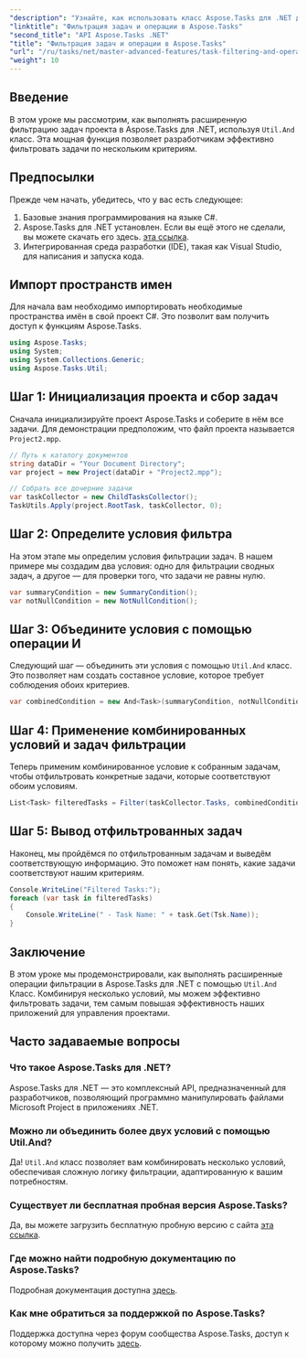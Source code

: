```yaml
---
"description": "Узнайте, как использовать класс Aspose.Tasks для .NET для фильтрации задач проекта по нескольким условиям, комбинируя такие критерии, как суммарные задачи и ненулевые атрибуты."
"linktitle": "Фильтрация задач и операции в Aspose.Tasks"
"second_title": "API Aspose.Tasks .NET"
"title": "Фильтрация задач и операции в Aspose.Tasks"
"url": "/ru/tasks/net/master-advanced-features/task-filtering-and-operation/"
"weight": 10
---
```


## Введение

В этом уроке мы рассмотрим, как выполнять расширенную фильтрацию задач проекта в Aspose.Tasks для .NET, используя `Util.And` класс. Эта мощная функция позволяет разработчикам эффективно фильтровать задачи по нескольким критериям.

## Предпосылки

Прежде чем начать, убедитесь, что у вас есть следующее:

1. Базовые знания программирования на языке C#.
2. Aspose.Tasks для .NET установлен. Если вы ещё этого не сделали, вы можете скачать его здесь. [эта ссылка](https://releases.aspose.com/tasks/net/).
3. Интегрированная среда разработки (IDE), такая как Visual Studio, для написания и запуска кода.

## Импорт пространств имен

Для начала вам необходимо импортировать необходимые пространства имён в свой проект C#. Это позволит вам получить доступ к функциям Aspose.Tasks.

```csharp
using Aspose.Tasks;
using System;
using System.Collections.Generic;
using Aspose.Tasks.Util;

```

## Шаг 1: Инициализация проекта и сбор задач

Сначала инициализируйте проект Aspose.Tasks и соберите в нём все задачи. Для демонстрации предположим, что файл проекта называется `Project2.mpp`.

```csharp
// Путь к каталогу документов
string dataDir = "Your Document Directory";
var project = new Project(dataDir + "Project2.mpp");

// Собрать все дочерние задачи
var taskCollector = new ChildTasksCollector();
TaskUtils.Apply(project.RootTask, taskCollector, 0);
```

## Шаг 2: Определите условия фильтра

На этом этапе мы определим условия фильтрации задач. В нашем примере мы создадим два условия: одно для фильтрации сводных задач, а другое — для проверки того, что задачи не равны нулю.

```csharp
var summaryCondition = new SummaryCondition();
var notNullCondition = new NotNullCondition();
```

## Шаг 3: Объедините условия с помощью операции И

Следующий шаг — объединить эти условия с помощью `Util.And` класс. Это позволяет нам создать составное условие, которое требует соблюдения обоих критериев.

```csharp
var combinedCondition = new And<Task>(summaryCondition, notNullCondition);
```

## Шаг 4: Применение комбинированных условий и задач фильтрации

Теперь применим комбинированное условие к собранным задачам, чтобы отфильтровать конкретные задачи, которые соответствуют обоим условиям.

```csharp
List<Task> filteredTasks = Filter(taskCollector.Tasks, combinedCondition);
```

## Шаг 5: Вывод отфильтрованных задач

Наконец, мы пройдёмся по отфильтрованным задачам и выведём соответствующую информацию. Это поможет нам понять, какие задачи соответствуют нашим критериям.

```csharp
Console.WriteLine("Filtered Tasks:");
foreach (var task in filteredTasks)
{
    Console.WriteLine(" - Task Name: " + task.Get(Tsk.Name));
}
```

## Заключение

В этом уроке мы продемонстрировали, как выполнять расширенные операции фильтрации в Aspose.Tasks для .NET с помощью `Util.And` Класс. Комбинируя несколько условий, мы можем эффективно фильтровать задачи, тем самым повышая эффективность наших приложений для управления проектами.

## Часто задаваемые вопросы

### Что такое Aspose.Tasks для .NET?

Aspose.Tasks для .NET — это комплексный API, предназначенный для разработчиков, позволяющий программно манипулировать файлами Microsoft Project в приложениях .NET.

### Можно ли объединить более двух условий с помощью Util.And?

Да! `Util.And` класс позволяет вам комбинировать несколько условий, обеспечивая сложную логику фильтрации, адаптированную к вашим потребностям.

### Существует ли бесплатная пробная версия Aspose.Tasks?

Да, вы можете загрузить бесплатную пробную версию с сайта [эта ссылка](https://releases.aspose.com/).

### Где можно найти подробную документацию по Aspose.Tasks?

Подробная документация доступна [здесь](https://reference.aspose.com/tasks/net/).

### Как мне обратиться за поддержкой по Aspose.Tasks?

Поддержка доступна через форум сообщества Aspose.Tasks, доступ к которому можно получить [здесь](https://forum.aspose.com/c/tasks/15).